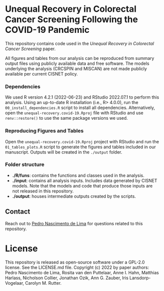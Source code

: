 # Unequal Recovery in Colorectal Cancer Screening Following the COVID-19 Pandemic 

This repository contains code used in the *Unequal Recovery in Colorectal Cancer Screening* paper.

All figures and tables from our analysis can be reproduced from summary output files using publicly available data and free software. The models underlying the analysis (CRCSPIN and MISCAN) are not made publicly available per current CISNET policy.  

### Dependencies

We used R version 4.2.1 (2022-06-23) and RStudio 2022.07.1 to perform this analysis. Using an up-to-date R installation (i.e., R> 4.0.0), run the `00_install_dependencies.R` script to install all dependencies. Alternatively, open the `unequal-recovery.covid-19.Rproj` file with RStudio and use `renv::restore()` to use the same package versions we used. 

### Reproducing Figures and Tables

Open the `unequal-recovery.covid-19.Rproj` project with RStudio and run the `01_tables_plots.R` script to generate the figures and tables included in our manuscript. Outputs will be created in the `./output` folder.

### Folder structure

- **./R/funs**: contains the functions and classes used in the analysis.
- **./input**: contains all analysis inputs. Includes data generated by CISNET models. Note that the models and code that produce those inputs are not released in this repository.
- **./output**: houses intermediate outputs created by the scripts.

## Contact

Reach out to [Pedro Nascimento de Lima](https://www.pedrodelima.com) for questions related to this repository.

# License

This repository is released as open-source software under a GPL-2.0 license. See the LICENSE.md file. Copyright (c) 2022 by paper authors: Pedro Nascimento de Lima, Rosita van den Puttelaar, Anne I. Hahn, Matthias Harlass, Nicholson Collier, Jonathan Ozik, Ann G. Zauber, Iris Lansdorp-Vogelaar, Carolyn M. Rutter.

